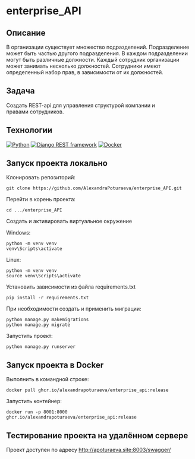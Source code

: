 # enterprise_API

## Описание

В организации существует множество подразделений.
Подразделение может быть частью другого подразделения.
В каждом подразделении могут быть различные должности.
Каждый сотрудник организации может занимать несколько должностей.
Сотрудники имеют определенный набор прав, в зависимости от их должностей.

## Задача

Cоздать REST-api для управления структурой компании и правами сотрудников.

## Технологии

[![Python](https://img.shields.io/badge/Python-464641?style=flat-square&logo=Python)](https://www.python.org/)
[![Django REST framework](https://img.shields.io/badge/Django+DRF-464646?style=flat-square&logo=Django)](https://www.djangoproject.com/)
[![Docker](https://img.shields.io/badge/Docker-464646?style=flat-square&logo=docker)](https://www.docker.com/)

## Запуск проекта локально

Клонировать репозиторий: 

```
git clone https://github.com/AlexandraPoturaeva/enterprise_API.git
```
Перейти в корень проекта:

```
cd .../enterprise_API
```

Создать и активировать виртуальное окружение

Windows:

```
python -m venv venv
venv\Scripts\activate
```
Linux:

```
python -m venv venv
source venv\Scripts\activate
```

Установить зависимости из файла requirements.txt

```
pip install -r requirements.txt
```

При необходимости создать и применить миграции:

```
python manage.py makemigrations
python manage.py migrate
```

Запустить проект:

```
python manage.py runserver
```

## Запуск проекта в Docker

Выполнить в командной строке: 

```
docker pull ghcr.io/alexandrapoturaeva/enterprise_api:release
```

Запустить контейнер: 

```
docker run -p 8001:8000 ghcr.io/alexandrapoturaeva/enterprise_api:release
```

## Тестирование проекта на удалённом сервере

Проект доступен по адресу http://apoturaeva.site:8003/swagger/